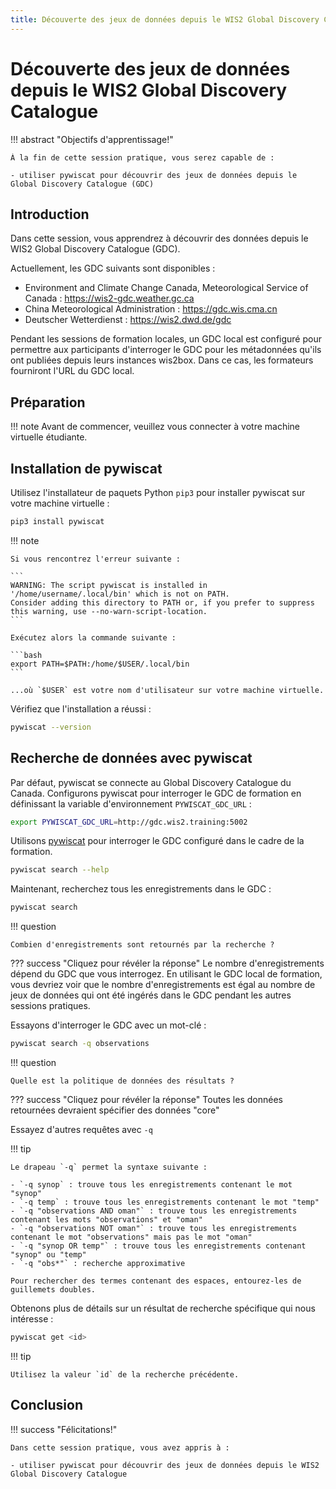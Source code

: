 ```yaml
---
title: Découverte des jeux de données depuis le WIS2 Global Discovery Catalogue
---
```


# Découverte des jeux de données depuis le WIS2 Global Discovery Catalogue

!!! abstract "Objectifs d'apprentissage!"

    À la fin de cette session pratique, vous serez capable de :

    - utiliser pywiscat pour découvrir des jeux de données depuis le Global Discovery Catalogue (GDC)

## Introduction

Dans cette session, vous apprendrez à découvrir des données depuis le WIS2 Global Discovery Catalogue (GDC).

Actuellement, les GDC suivants sont disponibles :

- Environment and Climate Change Canada, Meteorological Service of Canada : <https://wis2-gdc.weather.gc.ca>
- China Meteorological Administration : <https://gdc.wis.cma.cn>
- Deutscher Wetterdienst : <https://wis2.dwd.de/gdc>

Pendant les sessions de formation locales, un GDC local est configuré pour permettre aux participants d'interroger le GDC pour les métadonnées qu'ils ont publiées depuis leurs instances wis2box. Dans ce cas, les formateurs fourniront l'URL du GDC local.

## Préparation

!!! note
    Avant de commencer, veuillez vous connecter à votre machine virtuelle étudiante.

## Installation de pywiscat

Utilisez l'installateur de paquets Python `pip3` pour installer pywiscat sur votre machine virtuelle :
```bash
pip3 install pywiscat
```

!!! note

    Si vous rencontrez l'erreur suivante :

    ```
    WARNING: The script pywiscat is installed in '/home/username/.local/bin' which is not on PATH.
    Consider adding this directory to PATH or, if you prefer to suppress this warning, use --no-warn-script-location.
    ```

    Exécutez alors la commande suivante :

    ```bash
    export PATH=$PATH:/home/$USER/.local/bin
    ```

    ...où `$USER` est votre nom d'utilisateur sur votre machine virtuelle.

Vérifiez que l'installation a réussi :

```bash
pywiscat --version
```

## Recherche de données avec pywiscat

Par défaut, pywiscat se connecte au Global Discovery Catalogue du Canada. Configurons pywiscat pour interroger le GDC de formation en définissant la variable d'environnement `PYWISCAT_GDC_URL` :

```bash
export PYWISCAT_GDC_URL=http://gdc.wis2.training:5002
```

Utilisons [pywiscat](https://github.com/wmo-im/pywiscat) pour interroger le GDC configuré dans le cadre de la formation.

```bash
pywiscat search --help
```

Maintenant, recherchez tous les enregistrements dans le GDC :

```bash
pywiscat search
```

!!! question

    Combien d'enregistrements sont retournés par la recherche ?

??? success "Cliquez pour révéler la réponse"
    Le nombre d'enregistrements dépend du GDC que vous interrogez. En utilisant le GDC local de formation, vous devriez voir que le nombre d'enregistrements est égal au nombre de jeux de données qui ont été ingérés dans le GDC pendant les autres sessions pratiques.

Essayons d'interroger le GDC avec un mot-clé :

```bash
pywiscat search -q observations
```

!!! question

    Quelle est la politique de données des résultats ?

??? success "Cliquez pour révéler la réponse"
    Toutes les données retournées devraient spécifier des données "core"

Essayez d'autres requêtes avec `-q`

!!! tip

    Le drapeau `-q` permet la syntaxe suivante :

    - `-q synop` : trouve tous les enregistrements contenant le mot "synop"
    - `-q temp` : trouve tous les enregistrements contenant le mot "temp"
    - `-q "observations AND oman"` : trouve tous les enregistrements contenant les mots "observations" et "oman"
    - `-q "observations NOT oman"` : trouve tous les enregistrements contenant le mot "observations" mais pas le mot "oman"
    - `-q "synop OR temp"` : trouve tous les enregistrements contenant "synop" ou "temp"
    - `-q "obs*"` : recherche approximative

    Pour rechercher des termes contenant des espaces, entourez-les de guillemets doubles.

Obtenons plus de détails sur un résultat de recherche spécifique qui nous intéresse :

```bash
pywiscat get <id>
```

!!! tip

    Utilisez la valeur `id` de la recherche précédente.

## Conclusion

!!! success "Félicitations!"

    Dans cette session pratique, vous avez appris à :

    - utiliser pywiscat pour découvrir des jeux de données depuis le WIS2 Global Discovery Catalogue